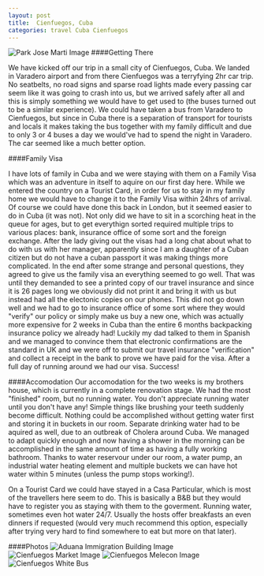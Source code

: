 ```yaml
---
layout: post
title:  Cienfuegos, Cuba
categories: travel Cuba Cienfuegos
---
```


![Park Jose Marti Image](http://www.lilianakastilio.co.uk/images/2014-11-17-Cienfuegos-Cuba/Cienfuegos.jpg "Park Jose Marti")
####Getting There

We have kicked off our trip in a small city of Cienfuegos, Cuba. We landed in Varadero airport and from there Cienfuegos was a terryfying 2hr car trip. No seatbelts, no road signs and sparse road lights made every passing car seem like it was going to crash into us, but we arrived safely after all and this is simply something we would have to get used to (the buses turned out to be  a similar experience). We could have taken a bus from Varadero to Cienfuegos, but since in Cuba there is a separation of transport for tourists and locals it makes taking the bus together with my family difficult and due to only 3 or 4 buses a day we would've had to spend the night in Varadero. The car seemed like a much better option.

####Family Visa

I have lots of family in Cuba and we were staying with them on a Family Visa which was an adventure in itself to aquire on our first day here. While we entered the country on a Tourist Card, in order for us to stay in my family home we would have to change it to the Family Visa within 24hrs of arrival. Of course we could have done this back in London, but it seemed easier to do in Cuba (it was not). Not only did we have to sit in a scorching heat in the queue for ages, but to get everythign sorted required multiple trips to various places: bank, insurance office of some sort and the foreign exchange. After the lady giving out the visas had a long chat about what to do with us with her manager, apparently since I am a daughter of a Cuban citizen but do not have a cuban passport it was making things more complicated. In the end after some strange and personal questions, they agreed to give us the family visa an everything seemed to go well. That was until they demanded to see a printed copy of our travel insurance and since it is 26 pages long we obviously did not print it and bring it with us but instead had all the electonic copies on our phones. This did not go down well and we had to go to insurance office of some sort where they would "verify" our policy or simply make us buy a new one, which was actually more expensive for 2 weeks in Cuba than the entire 6 months backpacking insurance policy we already had! Luckily my dad talked to them in Spanish and we managed to convince them that electronic confirmations are the standard in UK and we were off to submit our travel insurance "verification" and collect a receipt in the bank to prove we have paid for the visa. After a full day of running around we had our visa. Success!

####Accomodation
Our accomodation for the two weeks is my brothers house, which is currently in a complete renovation stage. We had the most "finished" room, but no running water. You don't appreciate running water until you don't have any! Simple things like brushing your teeth suddenly become difficult. Nothing could be accomplished without getting water first and storing it in buckets in our room. Separate drinking water had to be aquired as well, due to an outbreak of Cholera around Cuba. We managed to adapt quickly enough and now having a shower in the morning can be accomplished in the same amount of time as having a fully working bathroom. Thanks to water reservour under our room, a water pump, an industrial water heating element and multiple buckets we can have hot water within 5 minutes (unless the pump stops working!).

On a Tourist Card we could have stayed in a Casa Particular, which is most of the travellers here seem to do. This is basically a B&B but they would have to register you as staying with them to the goverment. Running water, sometimes even hot water 24/7. Usually the hosts offer breakfasts an even dinners if requested (would very much recommend this option, especially after trying very hard to find somewhere to eat but more on that later). 

####Photos
![Aduana Immigration Building Image](http://www.lilianakastilio.co.uk/images/2014-11-17-Cienfuegos-Cuba/Cienfuegos01.jpg "Aduana Immigration Building")
![Cienfuegos Market Image](http://www.lilianakastilio.co.uk/images/2014-11-17-Cienfuegos-Cuba/Cienfuegos02.jpg "Cienfuegos Market")
![Cienfuegos Melecon Image](http://www.lilianakastilio.co.uk/images/2014-11-17-Cienfuegos-Cuba/Cienfuegos03.jpg "Cienfuegos Pier Image")
![Cienfuegos White Bus](http://www.lilianakastilio.co.uk/images/2014-11-17-Cienfuegos-Cuba/Cienfuegos04.jpg "Cienfuegos White Bus")

<!-- INSERT HOUSE PICS AND MAYBE SOME CIENFUEGOS PICS TOO. -->
